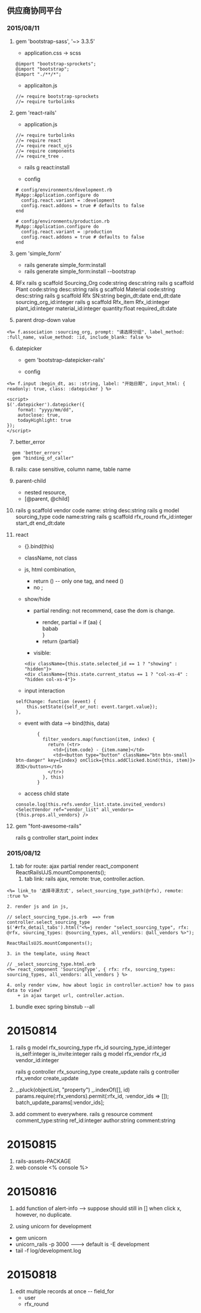 ## 供应商协同平台

### 2015/08/11
1. gem 'bootstrap-sass', '~> 3.3.5'
    + application.css -> scss

    ```
    @import "bootstrap-sprockets";
    @import "bootstrap";
    @import "./**/*";
    ```

    + applicaiton.js

    ```
    //= require bootstrap-sprockets
    //= require turbolinks
    ```


2. gem 'react-rails'
    + application.js

    ```
    //= require turbolinks
    //= require react
    //= require react_ujs
    //= require components
    //= require_tree .
    ```

    + rails g react:install

    + config

    ```
    # config/environments/development.rb
    MyApp::Application.configure do
      config.react.variant = :development
      config.react.addons = true # defaults to false
    end

    # config/environments/production.rb
    MyApp::Application.configure do
      config.react.variant = :production
      config.react.addons = true # defaults to false
    end
    ```

3. gem 'simple_form'
    + rails generate simple_form:install
    + rails generate simple_form:install --bootstrap

4. RFx
rails g scaffold Sourcing_Org code:string desc:string
rails g scaffold Plant code:string desc:string
rails g scaffold Material code:string desc:string
rails g scaffold Rfx SN:string begin_dt:date end_dt:date sourcing_org_id:integer
rails g scaffold Rfx_item Rfx_id:integer plant_id:integer material_id:integer quantity:float required_dt:date

5. parent drop-down value

```
<%= f.association :sourcing_org, prompt: "请选择分组", label_method: :full_name, value_method: :id, include_blank: false %>
```

6. datepicker
    + gem 'bootstrap-datepicker-rails'

    + config

```
<%= f.input :begin_dt, as: :string, label: "开始日期", input_html: { readonly: true, class: :datepicker } %>

<script>
$('.datepicker').datepicker({
    format: "yyyy/mm/dd",
    autoclose: true,
    todayHighlight: true
});
</script>
```

7. better_error

```
  gem 'better_errors'
  gem "binding_of_caller"
```

8. rails: case sensitive, column name, table name

9. parent-child
    + nested resource,
    + [@parent, @child]

10. rails g scaffold vendor code name: string desc:string
    rails g model sourcing_type code name:string
    rails g scaffold rfx_round rfx_id:integer start_dt end_dt:date

11. react
    + {}.bind(this)
    + className, not class
    + js, html combination,
        + return (<tag></tag>) -- only one tag, and need ()
        + no ;
    + show/hide
        + partial rending: not recommend, case the dom is change.
            + render, partial = if (aa) {<div>babab<div>}
            + return {partial}

        + visible:

        ```
        <div className={this.state.selected_id == 1 ? "showing" : "hidden"}>
        <div className={this.state.current_status == 1 ? "col-xs-4" : "hidden col-xs-4"}>
        ```

    + input interaction

    ```
    selfChange: function (event) {
        this.setState({self_or_not: event.target.value});
    },
    ```
    + event with data --> bind(this, data)

    ```
            {
              filter_vendors.map(function(item, index) {
                return (<tr>
                  <td>{item.code} - {item.name}</td>
                  <td><button type="button" className="btn btn-small btn-danger" key={index} onClick={this.addClicked.bind(this, item)}>添加</button></td>
                </tr>)
              }, this)
            }
    ```

    + access child state

    ```
    console.log(this.refs.vendor_list.state.invited_vendors)
    <SelectVendor ref="vendor_list" all_vendors={this.props.all_vendors} />
    ```

12. gem "font-awesome-rails"

    rails g controller start_point index


### 2015/08/12
1. tab for route:  ajax partial render react_component ReactRailsUJS.mountComponents();
    1. tab link: rails ajax, remote: true, controller.action.

```
<%= link_to '选择寻源方式', select_sourcing_type_path(@rfx), remote: :true %>
```

    2. render js and in js,

```
// select_sourcing_type.js.erb  ==> from controller.select_sourcing_type
$('#rfx_detail_tabs').html("<%=j render "select_sourcing_type", rfx: @rfx, sourcing_types: @sourcing_types, all_vendors: @all_vendors %>");

ReactRailsUJS.mountComponents();

```
    3. in the template, using React

```
// _select_sourcing_type.html.erb
<%= react_component 'SourcingType', { rfx: rfx, sourcing_types: sourcing_types, all_vendors: all_vendors } %>
```

    4. only render view, how about logic in controller.action? how to pass data to view?
        + in ajax target url, controller.action.

1. bundle exec spring binstub --all


# 20150814
1.  rails g model rfx_sourcing_type rfx_id sourcing_type_id:integer is_self:integer is_invite:integer
    rails g model rfx_vendor rfx_id vendor_id:integer

    rails g controller rfx_sourcing_type create_update
    rails g controller rfx_vendor create_update

2.  _.pluck(objectList, "property")
    _.indexOf([], id)
    params.require(:rfx_vendors).permit(:rfx_id, :vendor_ids => []);
    batch_update_params[:vendor_ids];


3. add comment to everywhere.
    rails g resource comment comment_type:string ref_id:integer author:string comment:string

# 20150815
1. rails-assets-PACKAGE
2. web console    <% console %>


# 20150816
1. add function of alert-info --> suppose should still in [] when click x, however, no duplicate.

2. using unicorn for development
+ gem unicorn
+ unicorn_rails -p 3000         ---> default is -E development
+ tail -f log/development.log

# 20150818
1. edit multiple records at once  -- field_for
    + user
    + rfx_round